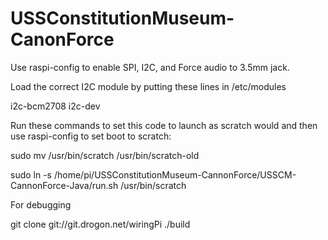 # USSConstitutionMuseum-CanonForce

Use raspi-config to enable SPI, I2C, and Force audio to 3.5mm jack.

Load the correct I2C module by putting these lines in /etc/modules

i2c-bcm2708 
i2c-dev

Run these commands to set this code to launch as scratch would and then use raspi-config to set boot to scratch:

sudo mv /usr/bin/scratch /usr/bin/scratch-old

sudo ln -s /home/pi/USSConstitutionMuseum-CannonForce/USSCM-CannonForce-Java/run.sh /usr/bin/scratch

For debugging

git clone git://git.drogon.net/wiringPi
./build
